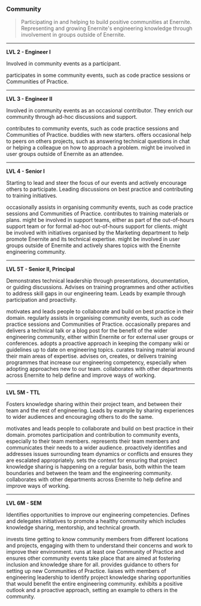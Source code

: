 ### Community ###

> Participating in and helping to build positive communities at Enernite. Representing and growing Enernite's engineering knowledge through involvement in groups outside of Enernite.

---

**LVL 2 - Engineer I**

Involved in community events as a participant.

participates in some community events, such as code practice sessions or Communities of Practice.

---

**LVL 3 - Engineer II**

Involved in community events as an occasional contributor. They enrich our community through ad-hoc discussions and support.

contributes to community events, such as code practice sessions and Communities of Practice.
buddies with new starters.
offers occasional help to peers on others projects, such as answering technical questions in chat or helping a colleague on how to approach a problem.
might be involved in user groups outside of Enernite as an attendee.

---

**LVL 4 - Senior I**

Starting to lead and steer the focus of our events and actively encourage others to participate. Leading discussions on best practice and contributing to training initiatives.

occasionally assists in organising community events, such as code practice sessions and Communities of Practice.
contributes to training materials or plans.
might be involved in support teams, either as part of the out-of-hours support team or for formal ad-hoc out-of-hours support for clients.
might be involved with initiatives organised by the Marketing department to help promote Enernite and its technical expertise.
might be involved in user groups outside of Enernite and actively shares topics with the Enernite engineering community.

---

**LVL 5T - Senior II, Principal**

Demonstrates technical leadership through presentations, documentation, or guiding discussions. Advises on training programmes and other activities to address skill gaps in our engineering team. Leads by example through participation and proactivity.

motivates and leads people to collaborate and build on best practice in their domain.
regularly assists in organising community events, such as code practice sessions and Communities of Practice.
occasionally prepares and delivers a technical talk or a blog post for the benefit of the wider engineering community, either within Enernite or for external user groups or conferences.
adopts a proactive approach in keeping the company wiki or guidelines up to date on engineering topics.
curates training material around their main areas of expertise.
advises on, creates, or delivers training programmes that increase our engineering competency, especially when adopting approaches new to our team.
collaborates with other departments across Enernite to help define and improve ways of working.

---

**LVL 5M - TTL**

Fosters knowledge sharing within their project team, and between their team and the rest of engineering. Leads by example by sharing experiences to wider audiences and encouraging others to do the same.

motivates and leads people to collaborate and build on best practice in their domain.
promotes participation and contribution to community events, especially to their team members.
represents their team members and communicates their needs to a wider audience.
proactively identifies and addresses issues surrounding team dynamics or conflicts and ensures they are escalated appropriately.
sets the context for ensuring that project knowledge sharing is happening on a regular basis, both within the team boundaries and between the team and the engineering community.
collaborates with other departments across Enernite to help define and improve ways of working.

---

**LVL 6M - SEM**

Identifies opportunities to improve our engineering competencies. Defines and delegates initiatives to promote a healthy community which includes knowledge sharing, mentorship, and technical growth.

invests time getting to know community members from different locations and projects, engaging with them to understand their concerns and work to improve their environment.
runs at least one Community of Practice and ensures other community events take place that are aimed at fostering inclusion and knowledge share for all.
provides guidance to others for setting up new Communities of Practice.
liaises with members of engineering leadership to identify project knowledge sharing opportunities that would benefit the entire engineering community.
exhibits a positive outlook and a proactive approach, setting an example to others in the community.